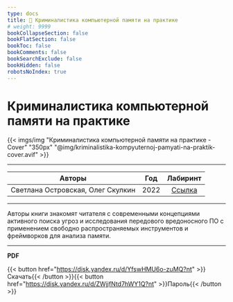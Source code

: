 ```yaml
---
type: docs
title: 🔷 Криминалистика компьютерной памяти на практике
# weight: 9999
bookCollapseSection: false
bookFlatSection: false
bookToc: false
bookComments: false
bookSearchExclude: false
bookHidden: false
robotsNoIndex: true
---
```


# Криминалистика компьютерной памяти на практике

{{< imgs/img "Криминалистика компьютерной памяти на практике - Cover" "350px" "@img/kriminalistika-kompyuternoj-pamyati-na-praktik-cover.avif" >}}

---

|              Авторы               | Год  |                      Лабиринт                      |
| :-------------------------------: | :--: | :------------------------------------------------: |
| Светлана Островская, Олег Скулкин | 2022 | [Ссылка](https://www.labirint.ru/books/926590/?nt) |

---

Авторы книги знакомят читателя с современными концепциями активного поиска угроз и исследования передового вредоносного ПО с применением свободно распространяемых инструментов и фреймворков для анализа памяти.

---

**PDF**

{{< button href="https://disk.yandex.ru/d/YfswHMU6o-zuMQ?nt" >}}Скачать{{< /button >}}{{< button href="https://disk.yandex.ru/d/ZWjjfNtd7hWY1Q?nt" >}}Пароль{{< /button >}}
